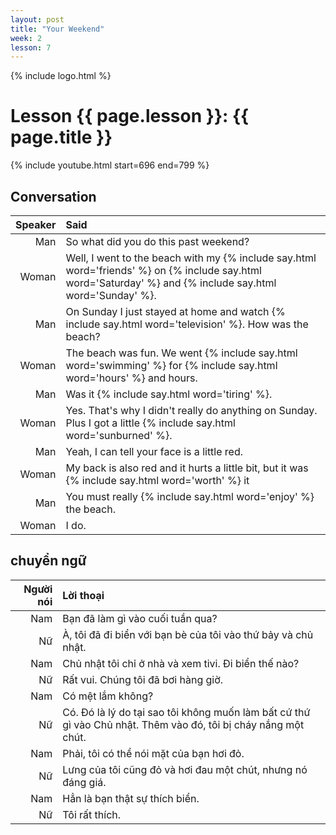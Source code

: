 ```yaml
---
layout: post
title: "Your Weekend"
week: 2
lesson: 7
---
```


{% include logo.html %}

# Lesson {{ page.lesson }}: {{ page.title }}

{% include youtube.html start=696 end=799 %}

## Conversation

Speaker | Said
---: | :---
Man | So what did you do this past weekend?
Woman | Well, I went to the beach with my {% include say.html word='friends' %} on {% include say.html word='Saturday' %} and {% include say.html word='Sunday' %}.
Man | On Sunday I just stayed at home and watch {% include say.html word='television' %}. How was the beach?
Woman | The beach was fun. We went {% include say.html word='swimming' %} for {% include say.html word='hours' %} and hours.
Man | Was it {% include say.html word='tiring' %}.
Woman |  Yes. That's why I didn't really do anything on Sunday. Plus I got a little {% include say.html word='sunburned' %}.
Man | Yeah, I can tell your face is a little red.
Woman | My back is also red and it hurts a little bit, but it was {% include say.html word='worth' %} it
Man | You must really {% include say.html word='enjoy' %} the beach.
Woman | I do.

## chuyển ngữ

Người nói | Lời thoại
---: | :---
Nam | Bạn đã làm gì vào cuối tuần qua?
Nữ | À, tôi đã đi biển với bạn bè của tôi vào thứ bảy và chủ nhật.
Nam | Chủ nhật tôi chỉ ở nhà và xem tivi. Đi biển thế nào?
Nữ | Rất vui. Chúng tôi đã bơi hàng giờ.
Nam | Có mệt lắm không?
Nữ | Có. Đó là lý do tại sao tôi không muốn làm bất cứ thứ gì vào Chủ nhật. Thêm vào đó, tôi bị cháy nắng một chút.
Nam | Phải, tôi có thể nói mặt của bạn hơi đỏ.
Nữ | Lưng của tôi cũng đỏ và hơi đau một chút, nhưng nó đáng giá.
Nam | Hẳn là bạn thật sự thích biển.
Nữ | Tôi rất thích.

